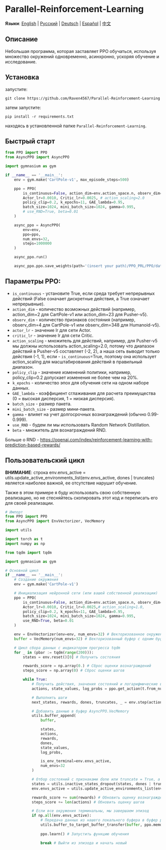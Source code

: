 # Parallel-Reinforcement-Learning
**Языки**: [English](README.md) | [Русский](README.ru.md) | [Deutsch](README.de.md) | [Español](README.es.md) | [中文](README.zh-CN.md)

## Описание
Небольшая программа, которая заставляет PPO обучаться, используя множество окружений одновременно, асинхронно, ускоряя обучение и исследование.

## Установка
запустите:
```
git clone https://github.com/Raven4567/Parallel-Reinforcement-Learning
```
затем запустите:
```
pip install -r requirements.txt
```
находясь в установленной папке `Parallel-Reinforcement-Learning`.

## Быстрый старт
```python
from PPO import PPO
from AsyncPPO import AsyncPPO

import gymnasium as gym

if __name__ == '__main__':
	env = gym.make('CartPole-v1', max_episode_steps=500)

	ppo = PPO(
		is_continuous=False, action_dim=env.action_space.n, observ_dim=env.observation_space.shape[0],
		Actor_lr=0.0010, Critic_lr=0.0025, # action_scaling=2.0
		policy_clip=0.2, k_epochs=11, GAE_lambda=0.95, 
		batch_size=1024, mini_batch_size=1024, gamma=0.995,
		# use_RND=True, beta=0.01
	)

	async_ppo = AsyncPPO(
		env=env,
		ppo=ppo,
		num_envs=32,
		steps=1000000
	)

	async_ppo.run()

	async_ppo.ppo.save_weights(path='(insert your path)/PPO_PRL/PPO/data/')
```

## Параметры PPO:

- `is_continuous` - установите True, если среда требует непрерывных действий (False означает дискретные действия, а True означает непрерывные).
- `action_dim` - количество возможных действий (например, action_dim=2 для CartPole-v1 или action_dim=23 для Pusher-v5).
- `observ_dim` - количество признаков состояния (например, observ_dim=4 для CartPole-v1 или observ_dim=348 для Humanoid-v5).
- `actor_lr` - значение lr для сети Actor.
- `critic_lr`  - значение lr для сети Critic.
- `action_scaling` - множитель для действий, например, для Pusher-v5 мы должны использовать action_scaling=2.0, потому что диапазон действий в Pusher-v5 составляет (-2, 2), а наша сеть выводит только действия (-1, 1), если - `is_continuous`=True, поэтому она использует action_scaling для масштабирования действий в правильный диапазон.
- `policy_clip` - значение изменений политики, например, policy_clip=0.2 допускает изменения не более чем на 20%.
- `k_epochs` - количество эпох для обучения сети на одном наборе данных.
- `GAE_lambda` - коэффициент сглаживания для расчета преимущества (0 = высокая дисперсия, 1 = низкая дисперсия).
- `batch_size` - размер пакета.
- `mini_batch_size` - размер мини-пакета.
- `gamma` - влияет на учет долгосрочных вознаграждений (обычно 0.99-0.999).
- `use_RND` - будем ли мы использовать Random Network Distillation.
- `beta` - множитель для вознаграждений RND.

Больше о RND - https://openai.com/index/reinforcement-learning-with-prediction-based-rewards/

## Пользовательский цикл
**ВНИМАНИЕ**: строка env.envs_active = utils.update_active_environments_list(env.envs_active, dones | truncates) является наиболее важной, ее отсутствие нарушит обучение.

Также в этом примере я буду использовать свою собственную реализацию, но не стесняйтесь скопировать этот код и переписать его для своей реализации.

```python
# Импорт
from PPO import PPO
from AsyncPPO import EnvVectorizer, VecMemory

import utils

import torch as t
import numpy as np

from tqdm import tqdm

import gymnasium as gym

# Основной цикл
if __name__ == '__main__':
	# Создание окружения
	env = gym.make('CartPole-v1')

	# Инициализация нейронной сети (или вашей собственной реализации)
	ppo = PPO(
		is_continuous=False, action_dim=env.action_space.n, observ_dim=env.observation_space.shape[0],
		Actor_lr=0.0010, Critic_lr=0.0025,# action_scaling=1.0,
		policy_clip=0.2, k_epochs=11, GAE_lambda=0.95, 
		batch_size=1024, mini_batch_size=1024, gamma=0.995,
		use_RND=True, beta=0.01
	)

	env = EnvVectorizer(env=env, num_envs=32) # Векторизованное окружение
	buffer = VecMemory(num_envs=32) # Векторизованный буфер с одним буфером для каждого окружения

	# Цикл сбора данных с индикатором прогресса tqdm
	for _ in (pbar := tqdm(range(200))):
		states = env.reset()[0] # Получить состояния

		rewards_score = np.array(0.) # Сброс оценки вознаграждений
		steps_score = np.array(0) # Сброс оценки шагов

		while True:
			# Получить действия, значения состояний и логарифмические вероятности
			actions, state_values, log_probs = ppo.get_action(t.from_numpy(states)) 

			# Выполнить шаги
			next_states, rewards, dones, truncates, _ = env.step(actions) 

			# Добавить данные в буфер AsyncPPO.VecMemory
			utils.buffer_append(
				buffer,

				states, 
				actions, 
				rewards, 
				dones, 
				state_values, 
				log_probs,

				is_env_terminal=env.envs_active,
				num_envs=32
			) 

			# Отбор состояний с признаками done или truncate = True, а также обновление списка активных окружений
			states = utils.inactive_states_dropout(states, dones | truncates) 
			env.envs_active = utils.update_active_environments_list(env.envs_active, dones | truncates)

			rewards_score += sum(rewards) # Обновить оценку вознаграждений
			steps_score += len(actions) # Обновить оценку шагов

			# Если все окружения терминальны, мы завершаем эпизод
			if np.all(env.envs_active): 
				# Передача данных из нашего локального буфера в буфер ppo.memory для обучения ppo. Вы также можете использовать свою собственную функцию для передачи данных в буфер вашей собственной нейронной сети.
				utils.buffer_to_target_buffer_transfer(buffer, ppo.memory) 
				
				ppo.learn() # Запустить функцию обучения

				break # Выйти из эпизода и начать новый
```